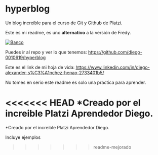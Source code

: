 # hyperblog
Un blog increíble para el curso de Git y Github de Platzi.


Este es mi readme, es uno **alternativo** a la versión de Fredy.

[![Banco](https://i.imgur.com/HztugQ9.jpg "Banco")](http://[Imgur](https://i.imgur.com/HztugQ9.jpg) "Banco")


Puedes ir al repo y ver lo que tenemos: https://github.com/diego-0010619/hyperblog

Este es el link de mi hoja de vida: https://www.linkedin.com/in/diego-alexander-s%C3%A1nchez-henao-2733401b5/

No tomes en serio este readme es solo una practica para aprender.

<<<<<<< HEAD
*Creado por el increible Platzi Aprendedor Diego.
=======
*Creado por el increible Platzi Aprendedor Diego.

Incluye ejemplos
>>>>>>> readme-mejorado
